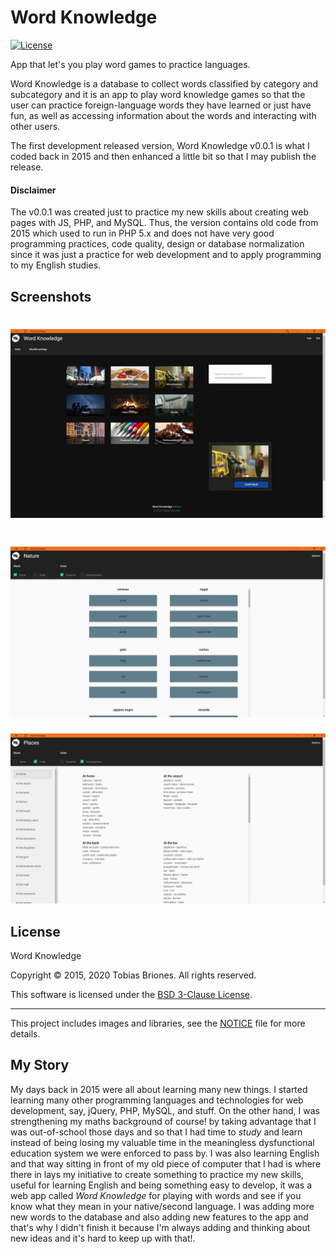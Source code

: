 # Word Knowledge
[![License](https://img.shields.io/github/license/TobiasBriones/word-knowledge)](https://github.com/TobiasBriones/word-knowledge/blob/master/LICENSE)

App that let's you play word games to practice languages.

Word Knowledge is a database to collect words
classified by category and subcategory and it is 
an app to play word knowledge games so that the
user can practice foreign-language words they have learned
or just have fun, as well as accessing information about the
words and interacting with other users.

The first development released version, Word Knowledge v0.0.1 is what I coded
back in 2015 and then enhanced a little bit so that I may publish the release.

#### Disclaimer
The v0.0.1 was created just to practice my new skills about creating web pages with
JS, PHP, and MySQL. Thus, the version contains old code from 2015 which used to run
in PHP 5.x and does not have very good programming practices, code quality, design or
database normalization since it was just
a practice for web development and to apply programming to my English studies.

## Screenshots
![Screenshot 1](https://raw.githubusercontent.com/TobiasBriones/images-nl/master/word-knowledge/screenshot-1.png)
===
![Screenshot 2](https://raw.githubusercontent.com/TobiasBriones/images-nl/master/word-knowledge/screenshot-2.png)
===
![Screenshot 3](https://raw.githubusercontent.com/TobiasBriones/images-nl/master/word-knowledge/screenshot-3.png)

## License
Word Knowledge

Copyright © 2015, 2020 Tobias Briones. All rights reserved.

This software is licensed under the [BSD 3-Clause License](https://github.com/TobiasBriones/word-knowledge/blob/master/LICENSE).

***

This project includes images and libraries, see the [NOTICE](https://github.com/TobiasBriones/word-knowledge/blob/master/NOTICE) file for more details.

## My Story
My days back in 2015 were all about learning many new things. I started learning many other programming languages and technologies for web development, say, jQuery, PHP, MySQL, and stuff. On the other hand, I was strengthening my maths background of course! by taking advantage that I was out-of-school those days and so that I had time to *study* and learn instead of being losing my valuable time in the meaningless dysfunctional education system we were enforced to pass by. I was also learning English and that way sitting in front of my old piece of computer that I had is where there in lays my initiative to create something to practice my new skills, useful for learning English and being something easy to develop, it was a web app called *Word Knowledge* for playing with words and see if you know what they mean in your native/second language. I was adding more new words to the database and also adding new features to the app and that's why I didn't finish it because I'm always adding and thinking about new ideas and it's hard to keep up with that!.
